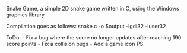 Snake Game, a simple 2D snake game written in C, using the Windows graphics library

Compilation goes as follows: snake.c -o $output -lgdi32 -luser32

ToDo: - Fix a bug where the score no longer updates after reaching 190 score points
      - Fix a collision bugs
      - Add a game icon
PS.
